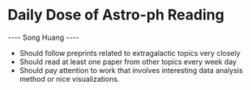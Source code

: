 # Daily Dose of Astro-ph Reading

---- Song Huang ----

* Should follow preprints related to extragalactic topics very closely
* Should read at least one paper from other topics every week day
* Should pay attention to work that involves interesting data analysis method or nice visualizations.  
